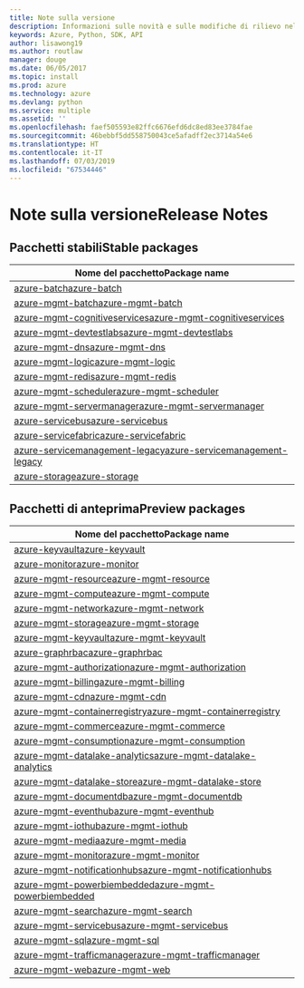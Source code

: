```yaml
---
title: Note sulla versione
description: Informazioni sulle novità e sulle modifiche di rilievo nelle librerie di gestione di Azure per Python
keywords: Azure, Python, SDK, API
author: lisawong19
ms.author: routlaw
manager: douge
ms.date: 06/05/2017
ms.topic: install
ms.prod: azure
ms.technology: azure
ms.devlang: python
ms.service: multiple
ms.assetid: ''
ms.openlocfilehash: faef505593e82ffc6676efd6dc8ed83ee3784fae
ms.sourcegitcommit: 46bebbf5dd558750043ce5afadff2ec3714a54e6
ms.translationtype: HT
ms.contentlocale: it-IT
ms.lasthandoff: 07/03/2019
ms.locfileid: "67534446"
---
```

# <a name="release-notes"></a><span data-ttu-id="d8232-104">Note sulla versione</span><span class="sxs-lookup"><span data-stu-id="d8232-104">Release Notes</span></span>

## <a name="stable-packages"></a><span data-ttu-id="d8232-105">Pacchetti stabili</span><span class="sxs-lookup"><span data-stu-id="d8232-105">Stable packages</span></span>

| <span data-ttu-id="d8232-106">Nome del pacchetto</span><span class="sxs-lookup"><span data-stu-id="d8232-106">Package name</span></span> |
|--------------|
|[<span data-ttu-id="d8232-107">azure-batch</span><span class="sxs-lookup"><span data-stu-id="d8232-107">azure-batch</span></span>](https://pypi.org/project/azure-batch/#history)  |   
|[<span data-ttu-id="d8232-108">azure-mgmt-batch</span><span class="sxs-lookup"><span data-stu-id="d8232-108">azure-mgmt-batch</span></span>](https://pypi.org/project/azure-mgmt-batch/#history)|
|[<span data-ttu-id="d8232-109">azure-mgmt-cognitiveservices</span><span class="sxs-lookup"><span data-stu-id="d8232-109">azure-mgmt-cognitiveservices</span></span>](https://pypi.org/project/azure-mgmt-cognitiveservices/#history)|    
|[<span data-ttu-id="d8232-110">azure-mgmt-devtestlabs</span><span class="sxs-lookup"><span data-stu-id="d8232-110">azure-mgmt-devtestlabs</span></span>](https://pypi.org/project/azure-mgmt-devtestlabs/#history)|    
|[<span data-ttu-id="d8232-111">azure-mgmt-dns</span><span class="sxs-lookup"><span data-stu-id="d8232-111">azure-mgmt-dns</span></span>](https://pypi.org/project/azure-mgmt-dns/#history) |
|[<span data-ttu-id="d8232-112">azure-mgmt-logic</span><span class="sxs-lookup"><span data-stu-id="d8232-112">azure-mgmt-logic</span></span>](https://pypi.org/project/azure-mgmt-logic/#history)|
|[<span data-ttu-id="d8232-113">azure-mgmt-redis</span><span class="sxs-lookup"><span data-stu-id="d8232-113">azure-mgmt-redis</span></span>](https://pypi.org/project/azure-mgmt-redis/#history)|
|[<span data-ttu-id="d8232-114">azure-mgmt-scheduler</span><span class="sxs-lookup"><span data-stu-id="d8232-114">azure-mgmt-scheduler</span></span>](https://pypi.org/project/azure-mgmt-scheduler/#history)|    
|[<span data-ttu-id="d8232-115">azure-mgmt-servermanager</span><span class="sxs-lookup"><span data-stu-id="d8232-115">azure-mgmt-servermanager</span></span>](https://pypi.org/project/azure-mgmt-servermanager/#history)|    
|[<span data-ttu-id="d8232-116">azure-servicebus</span><span class="sxs-lookup"><span data-stu-id="d8232-116">azure-servicebus</span></span>](https://pypi.org/project/azure-mgmt-servicebus/#history)|   
|[<span data-ttu-id="d8232-117">azure-servicefabric</span><span class="sxs-lookup"><span data-stu-id="d8232-117">azure-servicefabric</span></span>](https://pypi.org/project/azure-servicefabric/#history)|  
|[<span data-ttu-id="d8232-118">azure-servicemanagement-legacy</span><span class="sxs-lookup"><span data-stu-id="d8232-118">azure-servicemanagement-legacy</span></span>](https://pypi.org/project/azure-servicemanagement-legacy/#history)|    
|[<span data-ttu-id="d8232-119">azure-storage</span><span class="sxs-lookup"><span data-stu-id="d8232-119">azure-storage</span></span>](https://pypi.org/project/azure-storage/#history)|  

## <a name="preview-packages"></a><span data-ttu-id="d8232-120">Pacchetti di anteprima</span><span class="sxs-lookup"><span data-stu-id="d8232-120">Preview packages</span></span>

|                                           <span data-ttu-id="d8232-121">Nome del pacchetto</span><span class="sxs-lookup"><span data-stu-id="d8232-121">Package name</span></span>                                           |
|--------------------------------------------------------------------------------------------------|
|                [<span data-ttu-id="d8232-122">azure-keyvault</span><span class="sxs-lookup"><span data-stu-id="d8232-122">azure-keyvault</span></span>](https://pypi.org/project/azure-keyvault/#history)                |
|                 [<span data-ttu-id="d8232-123">azure-monitor</span><span class="sxs-lookup"><span data-stu-id="d8232-123">azure-monitor</span></span>](https://pypi.org/project/azure-monitor/#history)                 |
|           [<span data-ttu-id="d8232-124">azure-mgmt-resource</span><span class="sxs-lookup"><span data-stu-id="d8232-124">azure-mgmt-resource</span></span>](https://pypi.org/project/azure-mgmt-resource/#history)           |
|            [<span data-ttu-id="d8232-125">azure-mgmt-compute</span><span class="sxs-lookup"><span data-stu-id="d8232-125">azure-mgmt-compute</span></span>](https://pypi.org/project/azure-mgmt-compute/#history)            |
|            [<span data-ttu-id="d8232-126">azure-mgmt-network</span><span class="sxs-lookup"><span data-stu-id="d8232-126">azure-mgmt-network</span></span>](https://pypi.org/project/azure-mgmt-network/#history)            |
|            [<span data-ttu-id="d8232-127">azure-mgmt-storage</span><span class="sxs-lookup"><span data-stu-id="d8232-127">azure-mgmt-storage</span></span>](https://pypi.org/project/azure-mgmt-storage/#history)            |
|           [<span data-ttu-id="d8232-128">azure-mgmt-keyvault</span><span class="sxs-lookup"><span data-stu-id="d8232-128">azure-mgmt-keyvault</span></span>](https://pypi.org/project/azure-mgmt-keyvault/#history)           |
|               [<span data-ttu-id="d8232-129">azure-graphrbac</span><span class="sxs-lookup"><span data-stu-id="d8232-129">azure-graphrbac</span></span>](https://pypi.org/project/azure-graphrbac/#history)               |
|      [<span data-ttu-id="d8232-130">azure-mgmt-authorization</span><span class="sxs-lookup"><span data-stu-id="d8232-130">azure-mgmt-authorization</span></span>](https://pypi.org/project/azure-mgmt-authorization/#history)      |
|            [<span data-ttu-id="d8232-131">azure-mgmt-billing</span><span class="sxs-lookup"><span data-stu-id="d8232-131">azure-mgmt-billing</span></span>](https://pypi.org/project/azure-mgmt-billing/#history)            |
|                [<span data-ttu-id="d8232-132">azure-mgmt-cdn</span><span class="sxs-lookup"><span data-stu-id="d8232-132">azure-mgmt-cdn</span></span>](https://pypi.org/project/azure-mgmt-cdn/#history)                |
|  [<span data-ttu-id="d8232-133">azure-mgmt-containerregistry</span><span class="sxs-lookup"><span data-stu-id="d8232-133">azure-mgmt-containerregistry</span></span>](https://pypi.org/project/azure-mgmt-containerregistry/#history)  |
|           [<span data-ttu-id="d8232-134">azure-mgmt-commerce</span><span class="sxs-lookup"><span data-stu-id="d8232-134">azure-mgmt-commerce</span></span>](https://pypi.org/project/azure-mgmt-commerce/#history)           |
|        [<span data-ttu-id="d8232-135">azure-mgmt-consumption</span><span class="sxs-lookup"><span data-stu-id="d8232-135">azure-mgmt-consumption</span></span>](https://pypi.org/project/azure-mgmt-consumption/#history)        |
| [<span data-ttu-id="d8232-136">azure-mgmt-datalake-analytics</span><span class="sxs-lookup"><span data-stu-id="d8232-136">azure-mgmt-datalake-analytics</span></span>](https://pypi.org/project/azure-mgmt-datalake-analytics/#history) |
|     [<span data-ttu-id="d8232-137">azure-mgmt-datalake-store</span><span class="sxs-lookup"><span data-stu-id="d8232-137">azure-mgmt-datalake-store</span></span>](https://pypi.org/project/azure-mgmt-datalake-store/#history)     |
|         [<span data-ttu-id="d8232-138">azure-mgmt-documentdb</span><span class="sxs-lookup"><span data-stu-id="d8232-138">azure-mgmt-documentdb</span></span>](https://pypi.org/project/azure-mgmt-documentdb/#history)         |
|           [<span data-ttu-id="d8232-139">azure-mgmt-eventhub</span><span class="sxs-lookup"><span data-stu-id="d8232-139">azure-mgmt-eventhub</span></span>](https://pypi.org/project/azure-mgmt-eventhub/#history)           |
|             [<span data-ttu-id="d8232-140">azure-mgmt-iothub</span><span class="sxs-lookup"><span data-stu-id="d8232-140">azure-mgmt-iothub</span></span>](https://pypi.org/project/azure-mgmt-iothub/#history)             |
|              [<span data-ttu-id="d8232-141">azure-mgmt-media</span><span class="sxs-lookup"><span data-stu-id="d8232-141">azure-mgmt-media</span></span>](https://pypi.org/project/azure-mgmt-media/#history)              |
|            [<span data-ttu-id="d8232-142">azure-mgmt-monitor</span><span class="sxs-lookup"><span data-stu-id="d8232-142">azure-mgmt-monitor</span></span>](https://pypi.org/project/azure-mgmt-monitor/#history)            |
|   [<span data-ttu-id="d8232-143">azure-mgmt-notificationhubs</span><span class="sxs-lookup"><span data-stu-id="d8232-143">azure-mgmt-notificationhubs</span></span>](https://pypi.org/project/azure-mgmt-notificationhubs/#history)   |
|    [<span data-ttu-id="d8232-144">azure-mgmt-powerbiembedded</span><span class="sxs-lookup"><span data-stu-id="d8232-144">azure-mgmt-powerbiembedded</span></span>](https://pypi.org/project/azure-mgmt-powerbiembedded/#history)    |
|             [<span data-ttu-id="d8232-145">azure-mgmt-search</span><span class="sxs-lookup"><span data-stu-id="d8232-145">azure-mgmt-search</span></span>](https://pypi.org/project/azure-mgmt-search/#history)             |
|         [<span data-ttu-id="d8232-146">azure-mgmt-servicebus</span><span class="sxs-lookup"><span data-stu-id="d8232-146">azure-mgmt-servicebus</span></span>](https://pypi.org/project/azure-mgmt-servicebus/#history)         |
|                [<span data-ttu-id="d8232-147">azure-mgmt-sql</span><span class="sxs-lookup"><span data-stu-id="d8232-147">azure-mgmt-sql</span></span>](https://pypi.org/project/azure-mgmt-sql/#history)                |
|     [<span data-ttu-id="d8232-148">azure-mgmt-trafficmanager</span><span class="sxs-lookup"><span data-stu-id="d8232-148">azure-mgmt-trafficmanager</span></span>](https://pypi.org/project/azure-mgmt-trafficmanager/#history)     |
|                [<span data-ttu-id="d8232-149">azure-mgmt-web</span><span class="sxs-lookup"><span data-stu-id="d8232-149">azure-mgmt-web</span></span>](https://pypi.org/project/azure-mgmt-web/#history)                |

